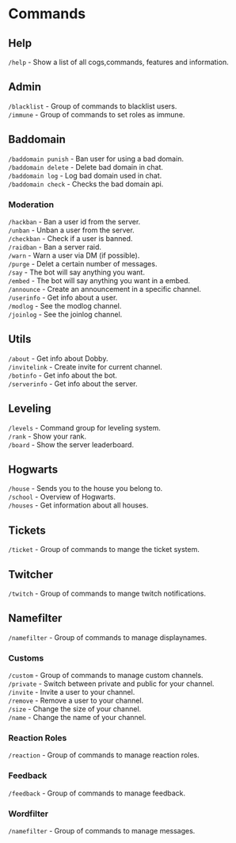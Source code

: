 # Commands

## Help

`/help` - Show a list of all cogs,commands, features and information.   

## Admin

`/blacklist` - Group of commands to blacklist users.     
`/immune`    - Group of commands to set roles as immune. 

## Baddomain

`/baddomain punish` - Ban user for using a bad domain.  
`/baddomain delete` - Delete bad domain in chat.        
`/baddomain log` - Log bad domain used in chat.         
`/baddomain check` - Checks the bad domain api.         

### Moderation

`/hackban`  - Ban a user id from the server.                    
`/unban`    - Unban a user from the server.                     
`/checkban` - Check if a user is banned.                        
`/raidban`  - Ban a server raid.                                
`/warn`     - Warn a user via DM (if possible).                 
`/purge`    - Delet a certain number of messages.               
`/say`      - The bot will say anything you want.               
`/embed`    - The bot will say anything you want in a embed.    
`/announce` - Create an announcement in a specific channel.     
`/userinfo` - Get info about a user.                            
`/modlog`   - See the modlog channel.                           
`/joinlog`  - See the joinlog channel.                          

## Utils

`/about`      - Get info about Dobby.               
`/invitelink` - Create invite for current channel.  
`/botinfo`    - Get info about the bot.             
`/serverinfo` - Get info about the server.          


## Leveling

`/levels` - Command group for leveling system.  
`/rank`   - Show your rank.                     
`/board`  - Show the server leaderboard.        

## Hogwarts

`/house`  - Sends you to the house you belong to.   
`/school` - Overview of Hogwarts.                   
`/houses` - Get information about all houses.       

## Tickets

`/ticket` - Group of commands to mange the ticket system. 

## Twitcher

`/twitch` - Group of commands to mange twitch notifications. 

## Namefilter

`/namefilter` - Group of commands to manage displaynames. 

### Customs
`/custom`  - Group of commands to manage custom channels.           
`/private` - Switch between private and public for your channel.    
`/invite`  - Invite a user to your channel.                         
`/remove`  - Remove a user to your channel.                         
`/size`    - Change the size of your channel.                       
`/name`    - Change the name of your channel.                       

### Reaction Roles
`/reaction`  - Group of commands to manage reaction roles.  
### Feedback
`/feedback`  - Group of commands to manage feedback.    

### Wordfilter
`/namefilter`  - Group of commands to manage messages.  